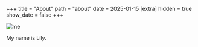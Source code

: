 +++
title = "About"
path = "about"
date = 2025-01-15
[extra]
hidden = true
show_date = false
+++

![me](/images/profile.jpeg)

My name is Lily. 